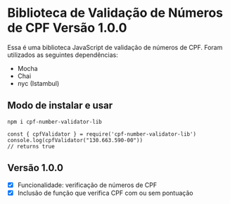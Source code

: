 # Biblioteca de Validação de Números de CPF Versão 1.0.0

Essa é uma biblioteca JavaScript de validação de números de CPF. Foram utilizados as seguintes dependências:

- Mocha
- Chai
- nyc (Istambul)

## Modo de instalar e usar

```
npm i cpf-number-validator-lib
```

```
const { cpfValidator } = require('cpf-number-validator-lib')
console.log(cpfValidator("130.663.590-00"))
// returns true
```

## Versão 1.0.0

- [x] Funcionalidade: verificação de números de CPF
- [x] Inclusão de função que verifica CPF com ou sem pontuação